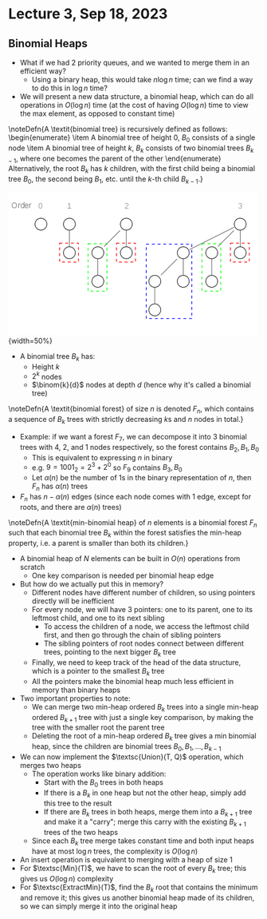 # Lecture 3, Sep 18, 2023

## Binomial Heaps

* What if we had 2 priority queues, and we wanted to merge them in an efficient way?
	* Using a binary heap, this would take $n\log n$ time; can we find a way to do this in $\log n$ time?
* We will present a new data structure, a binomial heap, which can do all operations in $O(\log n)$ time (at the cost of having $O(\log n)$ time to view the max element, as opposed to constant time)

\noteDefn{A \textit{binomial tree} is recursively defined as follows:
\begin{enumerate}
	\item A binomial tree of height 0, $B_0$ consists of a single node
	\item A binomial tree of height $k$, $B_k$ consists of two binomial trees $B_{k - 1}$, where one becomes the parent of the other
\end{enumerate}
Alternatively, the root $B_k$ has $k$ children, with the first child being a binomial tree $B_0$, the second being $B_1$, etc. until the $k$-th child $B_{k - 1}$.}

![Example binomial trees.](imgs/lec2_1.png){width=50%}

* A binomial tree $B_k$ has:
	* Height $k$
	* $2^k$ nodes
	* $\binom{k}{d}$ nodes at depth $d$ (hence why it's called a binomial tree)

\noteDefn{A \textit{binomial forest} of size $n$ is denoted $F_n$, which contains a sequence of $B_k$ trees with strictly decreasing $k$s and $n$ nodes in total.}

* Example: if we want a forest $F_7$, we can decompose it into 3 binomial trees with 4, 2, and 1 nodes respectively, so the forest contains $B_2, B_1, B_0$
	* This is equivalent to expressing $n$ in binary
	* e.g. $9 = 1001_2 = 2^3 + 2^0$ so $F_9$ contains $B_3, B_0$
	* Let $\alpha(n)$ be the number of 1s in the binary representation of $n$, then $F_n$ has $\alpha(n)$ trees
* $F_n$ has $n - \alpha(n)$ edges (since each node comes with 1 edge, except for roots, and there are $\alpha(n)$ trees)

\noteDefn{A \textit{min-binomial heap} of $n$ elements is a binomial forest $F_n$ such that each binomial tree $B_k$ within the forest satisfies the min-heap property, i.e. a parent is smaller than both its children.}

* A binomial heap of $N$ elements can be built in $O(n)$ operations from scratch
	* One key comparison is needed per binomial heap edge
* But how do we actually put this in memory?
	* Different nodes have different number of children, so using pointers directly will be inefficient
	* For every node, we will have 3 pointers: one to its parent, one to its leftmost child, and one to its next sibling
		* To access the children of a node, we access the leftmost child first, and then go through the chain of sibling pointers
		* The sibling pointers of root nodes connect between different trees, pointing to the next bigger $B_k$ tree
	* Finally, we need to keep track of the head of the data structure, which is a pointer to the smallest $B_k$ tree
	* All the pointers make the binomial heap much less efficient in memory than binary heaps
* Two important properties to note:
	* We can merge two min-heap ordered $B_k$ trees into a single min-heap ordered $B_{k + 1}$ tree with just a single key comparison, by making the tree with the smaller root the parent tree
	* Deleting the root of a min-heap ordered $B_k$ tree gives a min binomial heap, since the children are binomial trees $B_0, B_1, \dots, B_{k - 1}$
* We can now implement the $\textsc{Union}(T, Q)$ operation, which merges two heaps
	* The operation works like binary addition:
		* Start with the $B_0$ trees in both heaps
		* If there is a $B_k$ in one heap but not the other heap, simply add this tree to the result
		* If there are $B_k$ trees in both heaps, merge them into a $B_{k + 1}$ tree and make it a "carry"; merge this carry with the existing $B_{k + 1}$ trees of the two heaps
	* Since each $B_k$ tree merge takes constant time and both input heaps have at most $\log n$ trees, the complexity is $O(\log n)$
* An insert operation is equivalent to merging with a heap of size 1
* For $\textsc{Min}(T)$, we have to scan the root of every $B_k$ tree; this gives us $O(\log n)$ complexity
* For $\textsc{ExtractMin}(T)$, find the $B_k$ root that contains the minimum and remove it; this gives us another binomial heap made of its children, so we can simply merge it into the original heap

